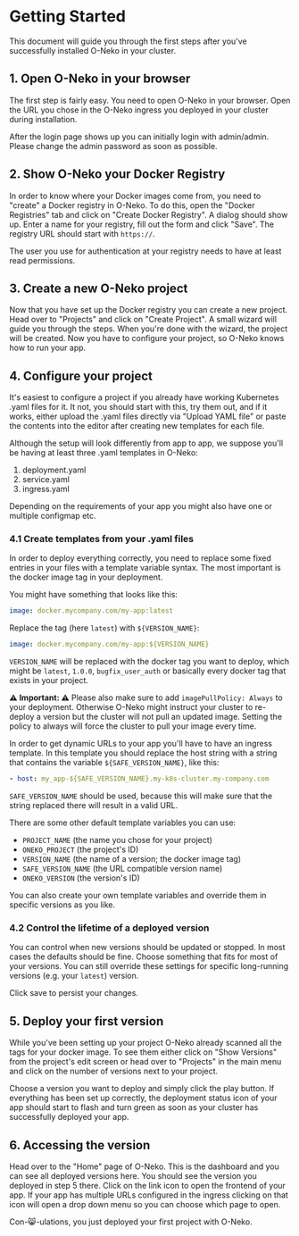 # Getting Started

This document will guide you through the first steps after you've successfully installed O-Neko in your cluster.

## 1. Open O-Neko in your browser

The first step is fairly easy. You need to open O-Neko in your browser. Open the URL you chose in the
O-Neko ingress you deployed in your cluster during installation.

After the login page shows up you can initially login with admin/admin. Please change the admin password as soon as possible.

## 2. Show O-Neko your Docker Registry

In order to know where your Docker images come from, you need to "create" a Docker registry in O-Neko.
To do this, open the "Docker Registries" tab and click on "Create Docker Registry". A dialog should show up. Enter a 
name for your registry, fill out the form and click "Save". The registry URL should start with `https://`.
 
The user you use for authentication at your registry needs to have at least read permissions.

## 3. Create a new O-Neko project

Now that you have set up the Docker registry you can create a new project. Head over to "Projects" and click on
"Create Project". A small wizard will guide you through the steps. When you're done with the wizard, the project will
be created. Now you have to configure your project, so O-Neko knows how to run your app.

## 4. Configure your project

It's easiest to configure a project if you already have working Kubernetes .yaml files for it. It not, you should
start with this, try them out, and if it works, either upload the .yaml files directly via "Upload YAML file" or paste the contents into the
editor after creating new templates for each file.

Although the setup will look differently from app to app, we suppose you'll be having at least three .yaml templates in O-Neko:

1. deployment.yaml
2. service.yaml
3. ingress.yaml

Depending on the requirements of your app you might also have one or multiple configmap etc.

### 4.1 Create templates from your .yaml files

In order to deploy everything correctly, you need to replace some fixed entries in your files with a template variable syntax.
The most important is the docker image tag in your deployment.

You might have something that looks like this:

```yaml
image: docker.mycompany.com/my-app:latest
```

Replace the tag (here `latest`) with `${VERSION_NAME}`:
```yaml
image: docker.mycompany.com/my-app:${VERSION_NAME}
```

`VERSION_NAME` will be replaced with the docker tag you want to deploy, which might be `latest`, `1.0.0`, `bugfix_user_auth`
or basically every docker tag that exists in your project.

**⚠️ Important: ⚠️** Please also make sure to add `imagePullPolicy: Always` to your deployment. Otherwise O-Neko might instruct
your cluster to re-deploy a version but the cluster will not pull an updated image. Setting the policy to always will force
the cluster to pull your image every time.

In order to get dynamic URLs to your app you'll have to have an ingress template. In this template you should replace the
host string with a string that contains the variable `${SAFE_VERSION_NAME}`, like this:

```yaml
- host: my_app-${SAFE_VERSION_NAME}.my-k8s-cluster.my-company.com
```

`SAFE_VERSION_NAME` should be used, because this will make sure that the string replaced there will result in a valid URL.

There are some other default template variables you can use:

* `PROJECT_NAME` (the name you chose for your project)
* `ONEKO_PROJECT` (the project's ID)
* `VERSION_NAME` (the name of a version; the docker image tag)
* `SAFE_VERSION_NAME` (the URL compatible version name)
* `ONEKO_VERSION` (the version's ID)

You can also create your own template variables and override them in specific versions as you like.

### 4.2 Control the lifetime of a deployed version

You can control when new versions should be updated or stopped. In most cases the defaults should be fine. Choose something that
fits for most of your versions. You can still override these settings for specific long-running versions (e.g. your `latest`) version.

Click save to persist your changes.

## 5. Deploy your first version

While you've been setting up your project O-Neko already scanned all the tags for your docker image. To see them either click on "Show Versions"
from the project's edit screen or head over to "Projects" in the main menu and click on the number of versions next to your project.

Choose a version you want to deploy and simply click the play button. If everything has been set up correctly, the deployment status
icon of your app should start to flash and turn green as soon as your cluster has successfully deployed your app.

## 6. Accessing the version

Head over to the "Home" page of O-Neko. This is the dashboard and you can see all deployed versions here. 
You should see the version you deployed in step 5 there. Click on the link icon to open the frontend of your app.
If your app has multiple URLs configured in the ingress clicking on that icon will open a drop down menu so you can choose
which page to open.

Con-😸-ulations, you just deployed your first project with O-Neko.